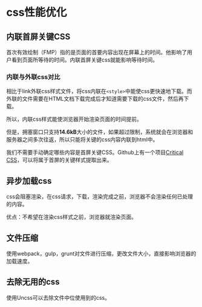# css性能优化

## 内联首屏关键CSS

首次有效绘制（FMP）指的是页面的首要内容出现在屏幕上的时间。他影响了用户看到页面所等待的时间。内联首屏关键css就能影响等待时间。

### 内联与外联css对比

相比于link外联css样式文件，将css内联在`<style>`中能使css更快速地下载。而外联的文件需要在HTML文档下载完成后才知道需要下载的css文件，然后再下载。

所以，内联css样式能使浏览器开始渲染页面的时间提前。

但是，拥塞窗口只支持**14.6kB**大小的文件，如果超过限制，系统就会在浏览器和服务器之间多次往返，所以只能将关键的css内容内联到html中。

我们不需要手动确定哪些内容是首屏关键CSS。Github上有一个项目[Critical CSS](https://github.com/filamentgroup/criticalCSS)，可以将属于首屏的关键样式提取出来。

## 异步加载css

css会阻塞渲染，在css请求，下载，渲染完成之前，浏览器不会渲染任何已处理的内容。

优点：不希望在渲染css样式之前，浏览器就渲染页面。

## 文件压缩

使用webpack，gulp，grunt对文件进行压缩，更改文件大小，直接影响浏览器的加载速度。

## 去除无用的css

使用Uncss可以去除文件中位使用到的css。







